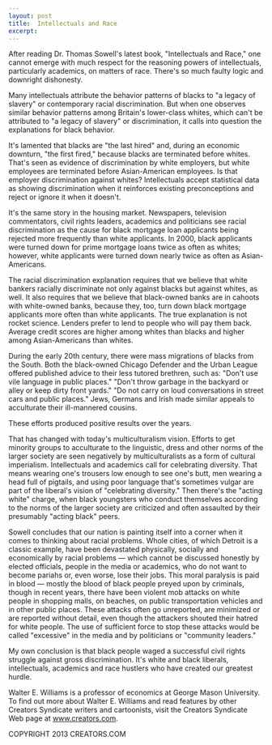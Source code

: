 ```yaml
---
layout: post
title:  Intellectuals and Race
excerpt:
---
```


After reading Dr. Thomas Sowell's latest book, "Intellectuals and Race," one cannot emerge with much respect for the reasoning powers of intellectuals, particularly academics, on matters of race. There's so much faulty logic and downright dishonesty.

Many intellectuals attribute the behavior patterns of blacks to "a legacy of slavery" or contemporary racial discrimination. But when one observes similar behavior patterns among Britain's lower-class whites, which can't be attributed to "a legacy of slavery" or discrimination, it calls into question the explanations for black behavior.

It's lamented that blacks are "the last hired" and, during an economic downturn, "the first fired," because blacks are terminated before whites. That's seen as evidence of discrimination by white employers, but white employees are terminated before Asian-American employees. Is that employer discrimination against whites? Intellectuals accept statistical data as showing discrimination when it reinforces existing preconceptions and reject or ignore it when it doesn't.

It's the same story in the housing market. Newspapers, television commentators, civil rights leaders, academics and politicians see racial discrimination as the cause for black mortgage loan applicants being rejected more frequently than white applicants. In 2000, black applicants were turned down for prime mortgage loans twice as often as whites; however, white applicants were turned down nearly twice as often as Asian-Americans.

The racial discrimination explanation requires that we believe that white bankers racially discriminate not only against blacks but against whites, as well. It also requires that we believe that black-owned banks are in cahoots with white-owned banks, because they, too, turn down black mortgage applicants more often than white applicants. The true explanation is not rocket science. Lenders prefer to lend to people who will pay them back. Average credit scores are higher among whites than blacks and higher among Asian-Americans than whites.

During the early 20th century, there were mass migrations of blacks from the South. Both the black-owned Chicago Defender and the Urban League offered published advice to their less tutored brethren, such as: "Don't use vile language in public places." "Don't throw garbage in the backyard or alley or keep dirty front yards." "Do not carry on loud conversations in street cars and public places." Jews, Germans and Irish made similar appeals to acculturate their ill-mannered cousins.

 These efforts produced positive results over the years.

That has changed with today's multiculturalism vision. Efforts to get minority groups to acculturate to the linguistic, dress and other norms of the larger society are seen negatively by multiculturalists as a form of cultural imperialism. Intellectuals and academics call for celebrating diversity. That means wearing one's trousers low enough to see one's butt, men wearing a head full of pigtails, and using poor language that's sometimes vulgar are part of the liberal's vision of "celebrating diversity." Then there's the "acting white" charge, when black youngsters who conduct themselves according to the norms of the larger society are criticized and often assaulted by their presumably "acting black" peers.

Sowell concludes that our nation is painting itself into a corner when it comes to thinking about racial problems. Whole cities, of which Detroit is a classic example, have been devastated physically, socially and economically by racial problems — which cannot be discussed honestly by elected officials, people in the media or academics, who do not want to become pariahs or, even worse, lose their jobs. This moral paralysis is paid in blood — mostly the blood of black people preyed upon by criminals, though in recent years, there have been violent mob attacks on white people in shopping malls, on beaches, on public transportation vehicles and in other public places. These attacks often go unreported, are minimized or are reported without detail, even though the attackers shouted their hatred for white people. The use of sufficient force to stop these attacks would be called "excessive" in the media and by politicians or "community leaders."

My own conclusion is that black people waged a successful civil rights struggle against gross discrimination. It's white and black liberals, intellectuals, academics and race hustlers who have created our greatest hurdle.

Walter E. Williams is a professor of economics at George Mason University. To find out more about Walter E. Williams and read features by other Creators Syndicate writers and cartoonists, visit the Creators Syndicate Web page at www.creators.com.

COPYRIGHT 2013 CREATORS.COM
